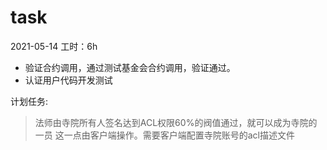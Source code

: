 # task

2021-05-14
工时：6h
- 验证合约调用，通过测试基金会合约调用，验证通过。
- 认证用户代码开发测试



计划任务:


> 法师由寺院所有人签名达到ACL权限60%的阀值通过，就可以成为寺院的一员 这一点由客户端操作。需要客户端配置寺院账号的acl描述文件

